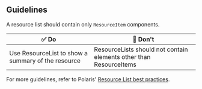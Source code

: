 ## Guidelines

A resource list should contain only `ResourceItem` components.

| ✅ Do                                              | 🛑 Don't                                                           |
| -------------------------------------------------- | ------------------------------------------------------------------ |
| Use ResourceList to show a summary of the resource | ResourceLists should not contain elements other than ResourceItems |

For more guidelines, refer to Polaris' [Resource List best practices](https://polaris.shopify.com/components/lists-and-tables/resource-list#section-best-practices).
